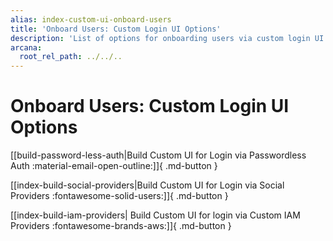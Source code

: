 ```yaml
---
alias: index-custom-ui-onboard-users
title: 'Onboard Users: Custom Login UI Options'
description: 'List of options for onboarding users via custom login UI - passwordless login, login via social authentication providers or custom authentication providers.'
arcana:
  root_rel_path: ../../..
---
```


# Onboard Users: Custom Login UI Options

[[build-password-less-auth|Build Custom UI for Login via Passwordless Auth :material-email-open-outline:]]{ .md-button }

[[index-build-social-providers|Build Custom UI for Login via Social Providers :fontawesome-solid-users:]]{ .md-button } 

[[index-build-iam-providers| Build Custom UI for login via Custom IAM Providers :fontawesome-brands-aws:]]{ .md-button }